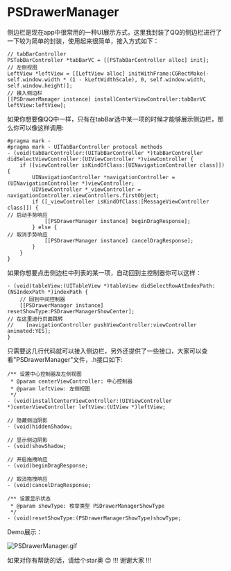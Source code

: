 # PSDrawerManager

侧边栏是现在app中很常用的一种UI展示方式，这里我封装了QQ的侧边栏进行了一下较为简单的封装，使用起来很简单，接入方式如下：
```
// tabBarController
PSTabBarController *tabBarVC = [[PSTabBarController alloc] init];    
// 左侧视图
LeftView *leftView = [[LeftView alloc] initWithFrame:CGRectMake(-self.window.width * (1 - kLeftWidthScale), 0, self.window.width, self.window.height)];    
// 接入侧边栏
[[PSDrawerManager instance] installCenterViewController:tabBarVC leftView:leftView];
```

如果你想要像QQ中一样，只有在tabBar选中某一项的时候才能够展示侧边栏，那么你可以像这样调用:
```
#pragma mark -
#pragma mark - UITabBarController protocol methods
- (void)tabBarController:(UITabBarController *)tabBarController didSelectViewController:(UIViewController *)viewController {
    if ([viewController isKindOfClass:[UINavigationController class]]) {
        UINavigationController *navigationController = (UINavigationController *)viewController;
        UIViewController *_viewController = navigationController.viewControllers.firstObject;        
        if ([_viewController isKindOfClass:[MessageViewController class]]) {
// 启动手势响应
            [[PSDrawerManager instance] beginDragResponse];
        } else {
// 取消手势响应
            [[PSDrawerManager instance] cancelDragResponse];
        }
    }
}
```

如果你想要点击侧边栏中列表的某一项，自动回到主控制器你可以这样：
```
- (void)tableView:(UITableView *)tableView didSelectRowAtIndexPath:(NSIndexPath *)indexPath {
    // 回到中间控制器
    [[PSDrawerManager instance] resetShowType:PSDrawerManagerShowCenter];
// 在这里进行页面跳转
//    [navigationController pushViewController:viewController animated:YES];
}
```

只需要这几行代码就可以接入侧边栏，另外还提供了一些接口，大家可以查看"PSDrawerManager"文件，.h接口如下:
```
/** 设置中心控制器及左侧视图
 * @param centerViewController: 中心控制器
 * @param leftView: 左侧视图
 */
- (void)installCenterViewController:(UIViewController *)centerViewController leftView:(UIView *)leftView;

// 隐藏侧边阴影
- (void)hiddenShadow;

// 显示侧边阴影
- (void)showShadow;

// 开启拖拽响应
- (void)beginDragResponse;

// 取消拖拽响应
- (void)cancelDragResponse;

/** 设置显示状态
 * @param showType: 枚举类型 PSDrawerManagerShowType
 */
- (void)resetShowType:(PSDrawerManagerShowType)showType;
```

Demo展示：

![PSDrawerManager.gif](http://upload-images.jianshu.io/upload_images/1481785-f3047a9e4c90d072.gif?imageMogr2/auto-orient/strip)

如果对你有帮助的话，请给个star奥 😊 !!!
谢谢大家 !!!
